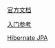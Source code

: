 [官方文档](https://docs.spring.io/spring-data/jpa/docs/2.2.2.RELEASE/reference/html/#project)

[入门参考](https://blog.csdn.net/weixin_37598682/article/details/81052629)

[Hibernate JPA](https://xobo.org/mysqldialect-vs-mysqlinnodbdialect-hibernate-mysql-dialect/#MySQL5InnoDBDialect)